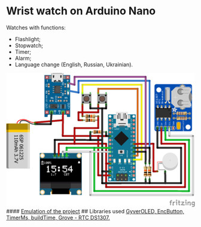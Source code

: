 # Wrist watch on Arduino Nano #
Watches with functions:
- Flashlight;
- Stopwatch;
- Timer;
- Alarm;
- Language change (English, Russian, Ukrainian).
<img src="https://github.com/boy4ik7/Wrist-watch/blob/main/Wrist%20watch_image.png?raw=true" width="800">
#### <a href="https://wokwi.com/projects/369043834902791169">Emulation of the project</a>
## Libraries used
<a href="https://github.com/GyverLibs/GyverOLED">GyverOLED, </a>
<a href="https://github.com/GyverLibs/EncButton">EncButton, </a>
<a href="https://github.com/GyverLibs/TimerMs">TimerMs, </a>
<a href="https://github.com/GyverLibs/buildTime">buildTime, </a>
<a href="https://github.com/Seeed-Studio/RTC_DS1307">Grove - RTC DS1307.</a>
